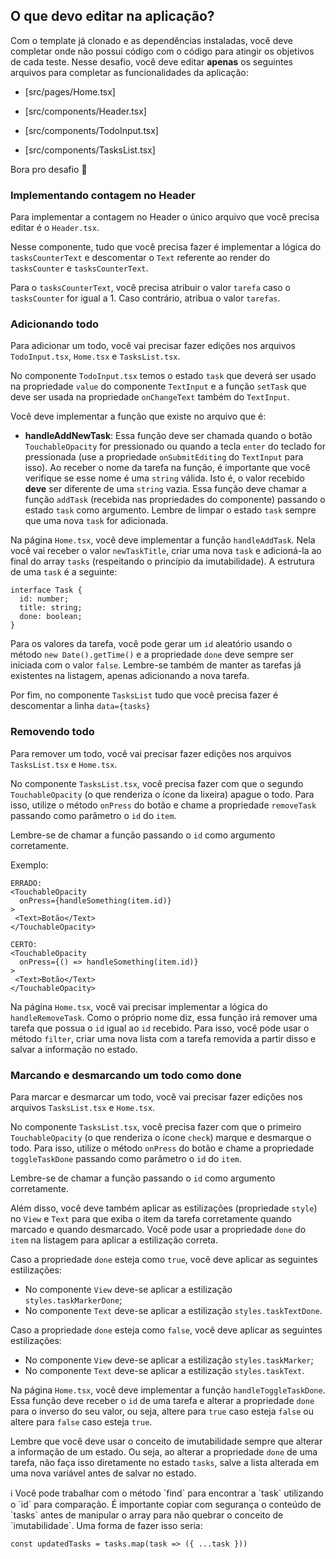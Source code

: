 ## O que devo editar na aplicação?

Com o template já clonado e as dependências instaladas, você deve completar onde não possui código com o código para atingir os objetivos de cada teste. Nesse desafio, você deve editar **apenas** os seguintes arquivos para completar as funcionalidades da aplicação:

- [src/pages/Home.tsx]

- [src/components/Header.tsx]

- [src/components/TodoInput.tsx]

- [src/components/TasksList.tsx]

Bora pro desafio 🚀

### Implementando contagem no Header

Para implementar a contagem no Header o único arquivo que você precisa editar é o `Header.tsx`.

Nesse componente, tudo que você precisa fazer é implementar a lógica do `tasksCounterText` e descomentar o `Text` referente ao render do `tasksCounter` e `tasksCounterText`.

Para o `tasksCounterText`, você precisa atribuir o valor `tarefa` caso o `tasksCounter` for igual a 1. Caso contrário, atribua o valor `tarefas`.

### Adicionando todo

Para adicionar um todo, você vai precisar fazer edições nos arquivos `TodoInput.tsx`, `Home.tsx` e `TasksList.tsx`.

No componente `TodoInput.tsx` temos o estado `task` que deverá ser usado na propriedade `value` do componente `TextInput` e a função `setTask` que deve ser usada na propriedade `onChangeText` também do `TextInput`.

Você deve implementar a função que existe no arquivo que é:

- **handleAddNewTask**: Essa função deve ser chamada quando o botão `TouchableOpacity` for pressionado ou quando a tecla `enter` do teclado for pressionada (use a propriedade `onSubmitEditing` do `TextInput` para isso).
Ao receber o nome da tarefa na função, é importante que você verifique se esse nome é uma `string` válida. Isto é, o valor recebido **deve** ser diferente de uma `string` vazia.
Essa função deve chamar a função `addTask` (recebida nas propriedades do componente) passando o estado `task` como argumento. Lembre de limpar o estado `task` sempre que uma nova `task` for adicionada.

Na página `Home.tsx`, você deve implementar a função `handleAddTask`. Nela você vai receber o valor `newTaskTitle`, criar uma nova `task` e adicioná-la ao final do array `tasks` (respeitando o princípio da imutabilidade). A estrutura de uma `task` é a seguinte:

```tsx
interface Task {
  id: number;
  title: string;
  done: boolean;
}
```

Para os valores da tarefa, você pode gerar um `id` aleatório usando o método `new Date().getTime()` e a propriedade `done` deve sempre ser iniciada com o valor `false`.
Lembre-se também de manter as tarefas já existentes na listagem, apenas adicionando a nova tarefa.

Por fim, no componente `TasksList` tudo que você precisa fazer é descomentar a linha `data={tasks}`

### Removendo todo

Para remover um todo, você vai precisar fazer edições nos arquivos `TasksList.tsx` e `Home.tsx`.

No componente `TasksList.tsx`, você precisa fazer com que o segundo `TouchableOpacity` (o que renderiza o ícone da lixeira) apague o todo. Para isso, utilize o método `onPress` do botão e chame a propriedade `removeTask` passando como parâmetro o `id` do `item`.

Lembre-se de chamar a função passando o `id` como argumento corretamente. 

Exemplo:

```tsx
ERRADO:
<TouchableOpacity 
  onPress={handleSomething(item.id)}  
>
 <Text>Botão</Text>
</TouchableOpacity>

CERTO:
<TouchableOpacity 
  onPress={() => handleSomething(item.id)} 
>
 <Text>Botão</Text>
</TouchableOpacity>
```

Na página `Home.tsx`, você vai precisar implementar a lógica do `handleRemoveTask`. Como o próprio nome diz, essa função irá remover uma tarefa que possua o `id` igual ao `id` recebido. Para isso, você pode usar o método `filter`, criar uma nova lista com a tarefa removida a partir disso e salvar a informação no estado.

### Marcando e desmarcando um todo como done

Para marcar e desmarcar um todo, você vai precisar fazer edições nos arquivos `TasksList.tsx` e `Home.tsx`.

No componente `TasksList.tsx`, você precisa fazer com que o primeiro `TouchableOpacity` (o que renderiza o ícone `check`) marque e desmarque o todo. Para isso, utilize o método `onPress` do botão e chame a propriedade `toggleTaskDone` passando como parâmetro o `id` do `item`.

Lembre-se de chamar a função passando o `id` como argumento corretamente.

Além disso, você deve também aplicar as estilizações (propriedade `style`) no `View` e `Text` para que exiba o item da tarefa corretamente quando marcado e quando desmarcado. Você pode usar a propriedade `done` do `item` na listagem para aplicar a estilização correta.

Caso a propriedade `done` esteja como `true`, você deve aplicar as seguintes estilizações:

- No componente `View` deve-se aplicar a estilização `styles.taskMarkerDone`;
- No componente `Text` deve-se aplicar a estilização `styles.taskTextDone`.

Caso a propriedade `done` esteja como `false`, você deve aplicar as seguintes estilizações:

- No componente `View` deve-se aplicar a estilização `styles.taskMarker`;
- No componente `Text` deve-se aplicar a estilização `styles.taskText`.

Na página `Home.tsx`, você deve implementar a função `handleToggleTaskDone`. Essa função deve receber o `id` de uma tarefa e alterar a propriedade `done` para o inverso do seu valor, ou seja, altere para `true` caso esteja `false` ou altere para `false` caso esteja `true`.

Lembre que você deve usar o conceito de imutabilidade sempre que alterar a informação de um estado. Ou seja, ao alterar a propriedade `done` de uma tarefa, não faça isso diretamente no estado `tasks`, salve a lista alterada em uma nova variável antes de salvar no estado.

<aside>
ℹ️ Você pode trabalhar com o método `find` para encontrar a `task` utilizando o `id` para comparação. É importante copiar com segurança o conteúdo de `tasks` antes de manipular o array para não quebrar o conceito de `imutabilidade`. Uma forma de fazer isso seria:

`const updatedTasks = tasks.map(task => ({ ...task }))`

</aside>